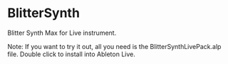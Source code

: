 BlitterSynth
=================

Blitter Synth Max for Live instrument.

Note: If you want to try it out, all you need is the BlitterSynthLivePack.alp file. Double click to install into Ableton Live.
